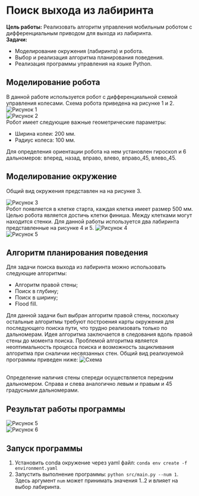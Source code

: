 # Поиск выхода из лабиринта

**Цель работы:** Реализовать алгоритм управления мобильным роботом с дифференциальным приводом для выхода из лабиринта. <br />
**Задачи:**
 
  - Моделирование окружения (лабиринта) и робота.
  - Выбор и реализация алгоритма планирования поведения.
  - Реализация программы управления на языке Python.<br />

## Моделирование робота

В данной работе используется робот с дифференциальной схемой управления колесами. Схема робота приведена на рисунке 1 и 2.
![Рисунок 1](./imgs/robot_scheme.png)<br />
![Рисунок 2](./imgs/robot.png)<br />
Робот имеет следующие важные геометрические параметры: 

  - Ширина колеи: 200 мм.
  - Радиус колеса: 100 мм.

Для определения ориентации робота на нем установлен гироскоп и 6 дальномеров: вперед, назад, вправо, влево, вправо_45, влево_45.

## Моделирование окружение

Общий вид окружения представлен на на рисунке 3. <br />

![Рисунок 3](./imgs/lab_scheme.png)<br />
Робот появляется в клетке старта, каждая клетка имеет размер 500 мм. Целью робота является достичь клетки финиша. Между клетками могут находится стенки.
Для данной работы используется два лабиринта представленные на рисунке 4 и 5.
![Рисунок 4](./imgs/sim1.png)<br />
![Рисунок 5](./imgs/sim2.png)<br />

## Алгоритм планирования поведения

Для задачи поиска выхода из лабиринта можно использовать следующие алгоритмы:

  - Алгоритм правой стены;
  - Поиск в глубину;
  - Поиск в ширину;
  - Flood fill.
    
Для данной задачи был выбран алгоритм правой стены, поскольку остальные алгоритмы требуют построения карты окружения для последующего поиска пути, что трудно реализовать только по дальномерам. Идея алгоритма заключается в следования вдоль правой стены до момента поиска. Проблемой алгоритма является неоптимальность процесса поиска и возможность зацикливания алгоритма при сналичии несвязанных стен. Общий вид реализуемой программы приведен ниже:
![Схема](./imgs/scheme.png)

<br /> Определение наличия стены спереди осуществляется передним дальномером. Справа и слева аналогично левым и правым и 45 градусными дальномерами.

## Результат работы программы
![Рисунок 5](./imgs/l1.gif)<br />
![Рисунок 6](./imgs/l2.gif)<br />


## Запуск программы

 1. Установить conda окружение через yaml файл:
    ```conda env create -f environment.yaml```
 2. Запустить выполнение программы:
    ```python src/main.py --num 1```. Здесь аргумент ```num``` может принимать значения 1..2 и влияет на выбор лабиринта.
